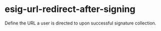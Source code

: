 esig-url-redirect-after-signing
===============================

Define the URL a user is directed to upon successful signature collection.
